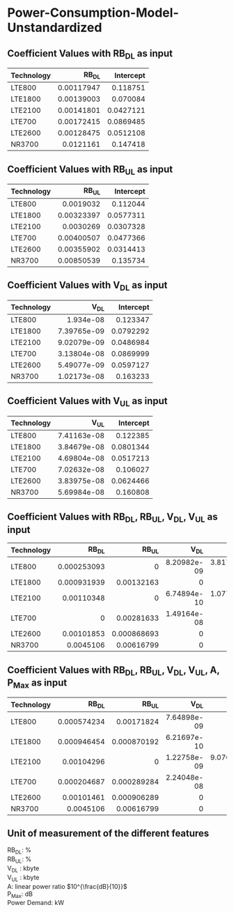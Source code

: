 # Power-Consumption-Model-Unstandardized
## Coefficient Values with RB<sub>DL</sub> as input
| Technology   |   RB<sub>DL</sub> |   Intercept |
|:-------------|------------------:|------------:|
| LTE800       |        0.00117947 |   0.118751  |
| LTE1800      |        0.00139003 |   0.070084  |
| LTE2100      |        0.00141801 |   0.0427121 |
| LTE700       |        0.00172415 |   0.0869485 |
| LTE2600      |        0.00128475 |   0.0512108 |
| NR3700       |        0.0121161  |   0.147418  |


## Coefficient Values with RB<sub>UL</sub> as input
| Technology   |   RB<sub>UL</sub> |   Intercept |
|:-------------|------------------:|------------:|
| LTE800       |        0.0019032  |   0.112044  |
| LTE1800      |        0.00323397 |   0.0577311 |
| LTE2100      |        0.0030269  |   0.0307328 |
| LTE700       |        0.00400507 |   0.0477366 |
| LTE2600      |        0.00355902 |   0.0314413 |
| NR3700       |        0.00850539 |   0.135734  |


## Coefficient Values with V<sub>DL</sub> as input
| Technology   |   V<sub>DL</sub> |   Intercept |
|:-------------|-----------------:|------------:|
| LTE800       |      1.934e-08   |   0.123347  |
| LTE1800      |      7.39765e-09 |   0.0792292 |
| LTE2100      |      9.02079e-09 |   0.0486984 |
| LTE700       |      3.13804e-08 |   0.0869999 |
| LTE2600      |      5.49077e-09 |   0.0597127 |
| NR3700       |      1.02173e-08 |   0.163233  |


## Coefficient Values with V<sub>UL</sub> as input
| Technology   |   V<sub>UL</sub> |   Intercept |
|:-------------|-----------------:|------------:|
| LTE800       |      7.41163e-08 |   0.122385  |
| LTE1800      |      3.84679e-08 |   0.0801344 |
| LTE2100      |      4.69804e-08 |   0.0517213 |
| LTE700       |      7.02632e-08 |   0.106027  |
| LTE2600      |      3.83975e-08 |   0.0624466 |
| NR3700       |      5.69984e-08 |   0.160808  |


## Coefficient Values with RB<sub>DL</sub>, RB<sub>UL</sub>, V<sub>DL</sub>, V<sub>UL</sub> as input
| Technology   |   RB<sub>DL</sub> |   RB<sub>UL</sub> |   V<sub>DL</sub> |   V<sub>UL</sub> |   Intercept |
|:-------------|------------------:|------------------:|-----------------:|-----------------:|------------:|
| LTE800       |       0.000253093 |       0           |      8.20982e-09 |      3.81714e-08 |   0.115552  |
| LTE1800      |       0.000931939 |       0.00132163  |      0           |      0           |   0.0616055 |
| LTE2100      |       0.00110348  |       0           |      6.74894e-10 |      1.07786e-08 |   0.0421162 |
| LTE700       |       0           |       0.00281633  |      1.49164e-08 |      0           |   0.0506151 |
| LTE2600      |       0.00101853  |       0.000868693 |      0           |      0           |   0.0451512 |
| NR3700       |       0.0045106   |       0.00616799  |      0           |      0           |   0.136548  |


## Coefficient Values with RB<sub>DL</sub>, RB<sub>UL</sub>, V<sub>DL</sub>, V<sub>UL</sub>, A, P<sub>Max</sub> as input
| Technology   |   RB<sub>DL</sub> |   RB<sub>UL</sub> |   V<sub>DL</sub> |   V<sub>UL</sub> |         A |   P<sub>Max</sub> |   Intercept |
|:-------------|------------------:|------------------:|-----------------:|-----------------:|----------:|------------------:|------------:|
| LTE800       |       0.000574234 |       0.00171824  |      7.64898e-09 |      0           | 0.612048  |        0.00155765 |  -0.688611  |
| LTE1800      |       0.000946454 |       0.000870192 |      6.21697e-10 |      0           | 0.0565801 |        0.00165207 |  -0.0454267 |
| LTE2100      |       0.00104296  |       0           |      1.22758e-09 |      9.07664e-09 | 0.0211215 |        0.00181031 |  -0.026072  |
| LTE700       |       0.000204687 |       0.000289284 |      2.24048e-08 |      0           | 0         |        0.0109408  |  -0.173376  |
| LTE2600      |       0.00101461  |       0.000906289 |      0           |      0           | 0         |        0.00139793 |   0.0158078 |
| NR3700       |       0.0045106   |       0.00616799  |      0           |      0           | 0         |        0          |   0.136548  |


## Unit of measurement of the different features
RB<sub>DL</sub>: % <br>
RB<sub>UL</sub>: % <br>
V<sub>DL</sub> : kbyte <br>
V<sub>UL</sub> : kbyte <br>
A: linear power ratio $10^{\frac{dB}{10}}$ <br>
P<sub>Max</sub>: dB <br>
Power Demand: kW
